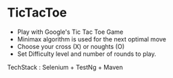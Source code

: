 # TicTacToe

- Play with Google's Tic Tac Toe Game
- Minimax algorithm is used for the next optimal move
- Choose your cross (X) or noughts (O)
- Set Difficulty level and number of rounds to play.

TechStack : Selenium + TestNg + Maven
